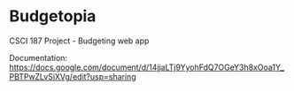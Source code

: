 # Budgetopia
CSCI 187 Project - Budgeting web app


Documentation:
https://docs.google.com/document/d/14jjaLTj9YyohFdQ7OGeY3h8xOoa1Y_PBTPwZLvSiXVg/edit?usp=sharing
